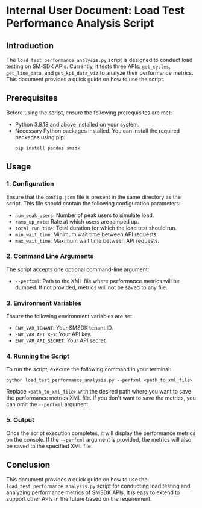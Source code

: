 # Internal User Document: Load Test Performance Analysis Script

## Introduction
The `load_test_performance_analysis.py` script is designed to conduct load testing on SM-SDK APIs. Currently, it tests three APIs: `get_cycles`, `get_line_data`, and `get_kpi_data_viz` to analyze their performance metrics. This document provides a quick guide on how to use the script.

## Prerequisites
Before using the script, ensure the following prerequisites are met:

- Python 3.8.18 and above installed on your system.
- Necessary Python packages installed. You can install the required packages using pip:
  ```
  pip install pandas smsdk
  ```

## Usage

### 1. Configuration
Ensure that the `config.json` file is present in the same directory as the script. This file should contain the following configuration parameters:
- `num_peak_users`: Number of peak users to simulate load.
- `ramp_up_rate`: Rate at which users are ramped up.
- `total_run_time`: Total duration for which the load test should run.
- `min_wait_time`: Minimum wait time between API requests.
- `max_wait_time`: Maximum wait time between API requests.

### 2. Command Line Arguments
The script accepts one optional command-line argument:
- `--perfxml`: Path to the XML file where performance metrics will be dumped. If not provided, metrics will not be saved to any file.

### 3. Environment Variables
Ensure the following environment variables are set:
- `ENV_VAR_TENANT`: Your SMSDK tenant ID.
- `ENV_VAR_API_KEY`: Your API key.
- `ENV_VAR_API_SECRET`: Your API secret.

### 4. Running the Script
To run the script, execute the following command in your terminal:
```
python load_test_performance_analysis.py --perfxml <path_to_xml_file>
```
Replace `<path_to_xml_file>` with the desired path where you want to save the performance metrics XML file. If you don't want to save the metrics, you can omit the `--perfxml` argument.

### 5. Output
Once the script execution completes, it will display the performance metrics on the console. If the `--perfxml` argument is provided, the metrics will also be saved to the specified XML file.

## Conclusion
This document provides a quick guide on how to use the `load_test_performance_analysis.py` script for conducting load testing and analyzing performance metrics of SMSDK APIs. It is easy to extend to support other APIs in the future based on the requirement.